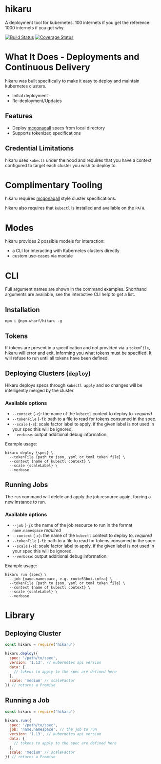 # hikaru

A deployment tool for kubernetes. 100 internets if you get the reference. 1000 internets if you get why.

[![Build Status][travis-image]][travis-url]
[![Coverage Status][coveralls-image]][coveralls-url]

# What It Does - Deployments and Continuous Delivery

hikaru was built specifically to make it easy to deploy and maintain kubernetes clusters.

 * Initial deployment
 * Re-deployment/Updates

## Features

 * Deploy [mcgonagall](https://github.com/npm-wharf/mcgonagall) specs from local directory
 * Supports tokenized specifications

## Credential Limitations

hikaru uses `kubectl` under the hood and requires that you have a context configured to target each cluster you wish to deploy to.

# Complimentary Tooling

hikaru requires [mcgonagall](https://github.com/npm-wharf/mcgonagall) style cluster specifications.

hikaru also requires that `kubectl` is installed and available on the `PATH`.

# Modes

hikaru provides 2 possible models for interaction:

 * a CLI for interacting with Kubernetes clusters directly
 * custom use-cases via module

# CLI

Full argument names are shown in the command examples. Shorthand arguments are available, see the interactive CLI help to get a list.

## Installation

```shell
npm i @npm-wharf/hikaru -g
```

## Tokens

If tokens are present in a specification and not provided via a `tokenFile`, hikaru will error and exit, informing you what tokens must be specified. It will refuse to run until all tokens have been defined.

## Deploying Clusters (`deploy`)

Hikaru deploys specs through `kubectl apply` and so changes will be intelligently merged by the cluster.

### Available options

- `--context` (`-c`): the name of the `kubectl` context to deploy to. *required*
- `--tokenFile` (`-f`): path to a file to read for tokens consumed in the spec.
- `--scale` (`-s`): scale factor label to apply, if the given label is not used in your spec this will be ignored.
- `--verbose`: output additional debug information.

Example usage:

```shell
hikaru deploy {spec} \
  --tokenFile {path to json, yaml or toml token file} \
  --context {name of kubectl context} \
  --scale {scaleLabel} \
  --verbose
```

## Running Jobs

The `run` command will delete and apply the job resource again, forcing a new instance to run.

### Available options

- `--job` (`-j`): the name of the job resource to run in the format `name.namespace` *required*
- `--context` (`-c`): the name of the `kubectl` context to deploy to. *required*
- `--tokenFile` (`-f`): path to a file to read for tokens consumed in the spec.
- `--scale` (`-s`): scale factor label to apply, if the given label is not used in your spec this will be ignored.
- `--verbose`: output additional debug information.

Example usage:

```shell
hikaru run {spec} \
  --job {name.namespace, e.g. route53bot.infra} \
  --tokenFile {path to json, yaml or toml token file} \
  --context {name of kubectl context} \
  --scale {scaleLabel} \
  --verbose
```

# Library

## Deploying Cluster

```js
const hikaru = require('hikaru')

hikaru.deploy({
  spec: '/path/to/spec',
  version: '1.13', // kubernetes api version
  data: {
    // tokens to apply to the spec are defined here
  },
  scale: 'medium' // scaleFactor
}) // returns a Promise
```

## Running a Job

```js
const hikaru = require('hikaru')

hikaru.run({
  spec: '/path/to/spec',
  job: 'name.namespace', // the job to run
  version: '1.13', // kubernetes api version
  data: {
    // tokens to apply to the spec are defined here
  },
  scale: 'medium' // scaleFactor
}) // returns a Promise
```

[travis-url]: https://travis-ci.org/npm-wharf/hikaru
[travis-image]: https://travis-ci.org/npm-wharf/hikaru.svg?branch=master
[coveralls-url]: https://coveralls.io/github/npm-wharf/hikaru?branch=master
[coveralls-image]: https://coveralls.io/repos/github/npm-wharf/hikaru/badge.svg?branch=master
